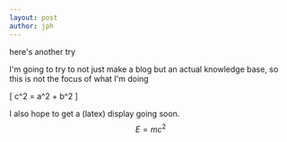 ```yaml
---
layout: post
author: jph
---
```


here's another try

I'm going to try to not just make a blog but an actual knowledge base, so this is not the focus of what I'm doing 

\[ c^2 = a^2 + b^2 \]

I also hope to get a \(latex\) display going soon.
$$
E = mc^2
$$
